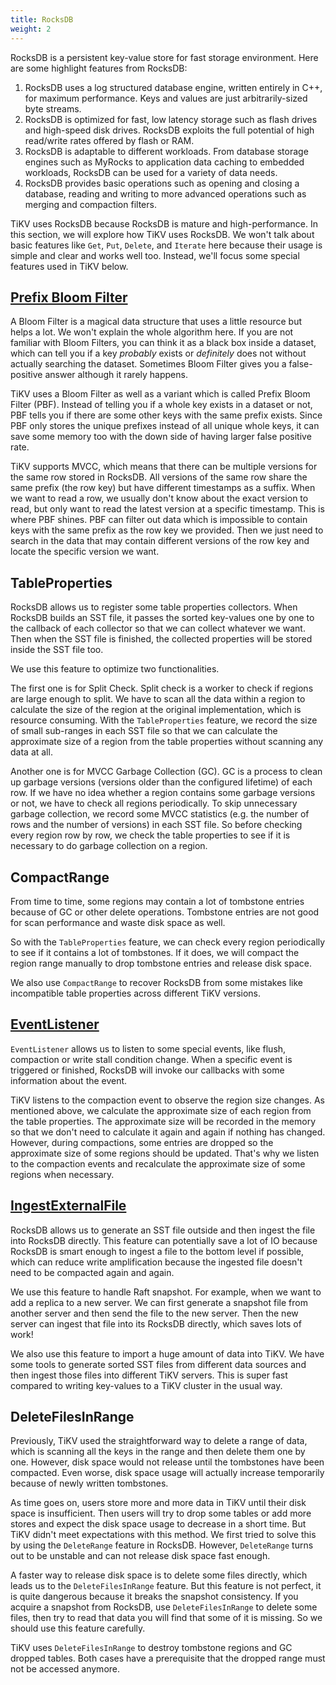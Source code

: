 ```yaml
---
title: RocksDB
weight: 2
---
```


RocksDB is a persistent key-value store for fast storage environment.
Here are some highlight features from RocksDB:

1. RocksDB uses a log structured database engine, written entirely in
   C++, for maximum performance. Keys and values are just
   arbitrarily-sized byte streams.
2. RocksDB is optimized for fast, low latency storage such as flash
   drives and high-speed disk drives. RocksDB exploits the full
   potential of high read/write rates offered by flash or RAM.
3. RocksDB is adaptable to different workloads. From database storage
   engines such as MyRocks to application data caching to embedded
   workloads, RocksDB can be used for a variety of data needs.
4. RocksDB provides basic operations such as opening and closing a
   database, reading and writing to more advanced operations such as
   merging and compaction filters.

TiKV uses RocksDB because RocksDB is mature and high-performance. In
this section, we will explore how TiKV uses RocksDB. We won't talk
about basic features like `Get`, `Put`, `Delete`, and `Iterate` here
because their usage is simple and clear and works well too. Instead,
we'll focus some special features used in TiKV below.

## [Prefix Bloom Filter](https://github.com/facebook/rocksdb/wiki/RocksDB-Bloom-Filter)

A Bloom Filter is a magical data structure that uses a little resource
but helps a lot. We won't explain the whole algorithm here. If you are
not familiar with Bloom Filters, you can think it as a black box
inside a dataset, which can tell you if a key *probably* exists or
*definitely* does not without actually searching the
dataset. Sometimes Bloom Filter gives you a false-positive answer
although it rarely happens.

TiKV uses a Bloom Filter as well as a variant which is called Prefix
Bloom Filter (PBF). Instead of telling you if a whole key exists in a
dataset or not, PBF tells you if there are some other keys with the
same prefix exists. Since PBF only stores the unique prefixes instead
of all unique whole keys, it can save some memory too with the down
side of having larger false positive rate.

TiKV supports MVCC, which means that there can be multiple versions
for the same row stored in RocksDB. All versions of the same row share
the same prefix (the row key) but have different timestamps as a suffix. When
we want to read a row, we usually don't know about the exact version
to read, but only want to read the latest version at a specific
timestamp. This is where PBF shines. PBF can filter out data which is
impossible to contain keys with the same prefix as the row key we
provided. Then we just need to search in the data that may contain
different versions of the row key and locate the specific version we
want.

## TableProperties

RocksDB allows us to register some table properties collectors.  When
RocksDB builds an SST file, it passes the sorted key-values one by one
to the callback of each collector so that we can collect whatever we
want. Then when the SST file is finished, the collected properties
will be stored inside the SST file too.

We use this feature to optimize two functionalities.

The first one is for Split Check. Split check is a worker to check if
regions are large enough to split.  We have to scan all the data
within a region to calculate the size of the region at the original
implementation, which is resource consuming. With the `TableProperties`
feature, we record the size of small sub-ranges in each SST file so
that we can calculate the approximate size of a region from the table
properties without scanning any data at all.

Another one is for MVCC Garbage Collection (GC). GC is a process to
clean up garbage versions (versions older than the configured
lifetime) of each row. If we have no idea whether a region contains
some garbage versions or not, we have to check all regions
periodically. To skip unnecessary garbage collection, we record some
MVCC statistics (e.g. the number of rows and the number of versions)
in each SST file. So before checking every region row by row, we check
the table properties to see if it is necessary to do garbage
collection on a region.

## CompactRange

From time to time, some regions may contain a lot of tombstone entries
because of GC or other delete operations. Tombstone entries are not
good for scan performance and waste disk space as well.

So with the `TableProperties` feature, we can check every region
periodically to see if it contains a lot of tombstones. If it does, we
will compact the region range manually to drop tombstone entries and
release disk space.

We also use `CompactRange` to recover RocksDB from some mistakes like
incompatible table properties across different TiKV versions.

## [EventListener](https://github.com/facebook/rocksdb/wiki/EventListener)

`EventListener` allows us to listen to some special events, like
flush, compaction or write stall condition change. When a specific
event is triggered or finished, RocksDB will invoke our callbacks with
some information about the event.

TiKV listens to the compaction event to observe the region size
changes. As mentioned above, we calculate the approximate size of each
region from the table properties. The approximate size will be
recorded in the memory so that we don't need to calculate it again and
again if nothing has changed. However, during compactions, some
entries are dropped so the approximate size of some regions should be
updated. That's why we listen to the compaction events and recalculate
the approximate size of some regions when necessary.

## [IngestExternalFile](https://github.com/facebook/rocksdb/wiki/Creating-and-Ingesting-SST-files)

RocksDB allows us to generate an SST file outside and then ingest the
file into RocksDB directly. This feature can potentially save a lot of
IO because RocksDB is smart enough to ingest a file to the bottom
level if possible, which can reduce write amplification because the
ingested file doesn't need to be compacted again and again.

We use this feature to handle Raft snapshot. For example, when we want
to add a replica to a new server. We can first generate a snapshot
file from another server and then send the file to the new
server. Then the new server can ingest that file into its RocksDB
directly, which saves lots of work!

We also use this feature to import a huge amount of data into TiKV. We
have some tools to generate sorted SST files from different data
sources and then ingest those files into different TiKV servers. This
is super fast compared to writing key-values to a TiKV cluster in the
usual way.

## DeleteFilesInRange

Previously, TiKV used the straightforward way to delete a range of data,
which is scanning all the keys in the range and then delete them one
by one. However, disk space would not release until the tombstones have
been compacted. Even worse, disk space usage will actually increase
temporarily because of newly written tombstones.

As time goes on, users store more and more data in TiKV until their
disk space is insufficient. Then users will try to drop some tables or
add more stores and expect the disk space usage to decrease in a short
time. But TiKV didn't meet expectations with this method. We first tried
to solve this by using the `DeleteRange` feature in RocksDB. However,
`DeleteRange` turns out to be unstable and can not release disk space
fast enough.

A faster way to release disk space is to delete some files directly,
which leads us to the `DeleteFilesInRange` feature. But this feature
is not perfect, it is quite dangerous because it breaks the snapshot
consistency. If you acquire a snapshot from RocksDB,
use `DeleteFilesInRange` to delete some files, then try to read that data
you will find that some of it is missing. So we
should use this feature carefully.

TiKV uses `DeleteFilesInRange` to destroy tombstone regions and GC
dropped tables. Both cases have a prerequisite that the dropped range
must not be accessed anymore.

